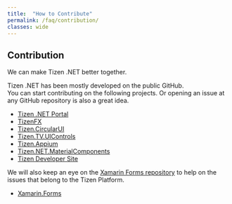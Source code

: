 ```yaml
---
title:  "How to Contribute"
permalink: /faq/contribution/
classes: wide
---
```


## Contribution
We can make Tizen .NET better together.<br/>

Tizen .NET has been mostly developed on the public GitHub.<br/>
You can start contributing on the following projects.
Or opening an issue at any GitHub repository is also a great idea.

  - [Tizen .NET Portal](https://github.com/Samsung/Tizen.NET/)
  - [TizenFX](https://github.com/Samsung/TizenFX/)
  - [Tizen.CircularUI](https://github.com/Samsung/Tizen.CircularUI/)
  - [Tizen.TV.UIControls](https://github.com/Samsung/Tizen.TV.UIControls/)
  - [Tizen.Appium](https://github.com/samsung/Tizen.Appium)
  - [Tizen.NET.MaterialComponents](https://github.com/TizenAPI/Tizen.NET.MaterialComponents)
  - [Tizen Developer Site](https://github.com/Samsung/tizen-docs/)

We will also keep an eye on the [Xamarin Forms repository](https://github.com/xamarin/Xamarin.Forms) to help on the issues that belong to the Tizen Platform.
  - [Xamarin.Forms](https://github.com/xamarin/Xamarin.Forms)

